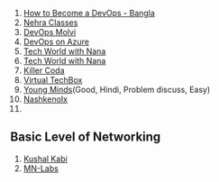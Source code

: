 1. [How to Become a DevOps - Bangla](https://www.youtube.com/watch?v=KfJJVce_nfg)
2. [Nehra Classes](https://www.youtube.com/@NehraClasses/courses)
3. [DevOps Molvi](https://www.youtube.com/playlist?list=PLARN6pPQDqr5AgIheN2PIbH7Wy1EKyEiZ)
4. [DevOps on Azure](https://www.youtube.com/@AzureDevOps/playlists)
5. [Tech World with Nana](https://www.youtube.com/@TechWorldwithNana/playlists)
6. [Tech World with Nana](https://www.youtube.com/@TechWorldwithNana/courses)
7. [Killer Coda](https://killercoda.com/playgrounds/scenario/cka)
8. [Virtual TechBox](https://www.youtube.com/@VirtualTechBox/playlists)
9. [Young Minds](https://www.youtube.com/@Youngminds73/playlists)(Good, Hindi, Problem discuss, Easy)
10. [NashkenoIx](https://www.youtube.com/watch?v=hqNvIjoHvbU&list=PLk2QkBPrDTjiZpKGXs-zUc6UAo9svyXV_)
11. 


## Basic Level of Networking
1. [Kushal Kabi](https://www.youtube.com/@kushalkabi/search?query=ccna)
2. [MN-Labs](http://www.mn-lab.net/ciscobasic.php)


